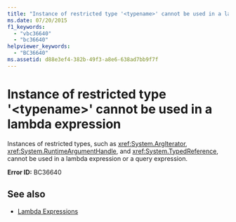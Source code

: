 ```yaml
---
title: "Instance of restricted type '<typename>' cannot be used in a lambda expression"
ms.date: 07/20/2015
f1_keywords: 
  - "vbc36640"
  - "bc36640"
helpviewer_keywords: 
  - "BC36640"
ms.assetid: d88e3ef4-382b-49f3-a8e6-638ad7bb9f7f
---
```

# Instance of restricted type '\<typename>' cannot be used in a lambda expression
Instances of restricted types, such as <xref:System.ArgIterator>, <xref:System.RuntimeArgumentHandle>, and <xref:System.TypedReference>, cannot be used in a lambda expression or a query expression.  
  
 **Error ID:** BC36640  
  
## See also
- [Lambda Expressions](../../visual-basic/programming-guide/language-features/procedures/lambda-expressions.md)
